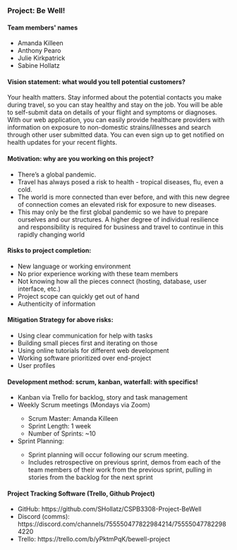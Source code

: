 ### Project: Be Well!
#### Team members' names
<ul>
<li>Amanda Killeen</li>
<li>Anthony Pearo</li>
<li>Julie Kirkpatrick</li>
<li>Sabine Hollatz</li>
</ul>

#### Vision statement: what would you tell potential customers?
Your health matters. Stay informed about the potential contacts you make during travel, so you can stay healthy and stay on the job. You will be able to self-submit data on details of your flight and symptoms or diagnoses. With our web application, you can easily provide healthcare providers with information on exposure to non-domestic strains/illnesses and search through other user submitted data. You can even sign up to get notified on health updates for your recent flights.

#### Motivation: why are you working on this project?
<ul>
<li>There’s a global pandemic.</li>
<li>Travel has always posed a risk to health - tropical diseases, flu, even a cold.</li>
<li>The world is more connected than ever before, and with this new degree of connection comes an elevated risk for exposure to new diseases.</li>
<li>
This may only be the first global pandemic so we have to prepare ourselves and our 
structures. A higher degree of individual resilience and responsibility is required for business and travel to continue in this rapidly changing world</li>
</ul>



#### Risks to project completion:
<ul>
<li>New language or working environment</li>
<li>No prior experience working with these team members</li>
<li>Not knowing how all the pieces connect (hosting, database, user interface, etc.)</li>
<li>Project scope can quickly get out of hand </li>
<li>Authenticity of information</li>
</ul>


#### Mitigation Strategy for above risks:
<ul>
<li>Using clear communication for help with tasks</li>
<li>Building small pieces first and iterating on those</li>
<li>Using online tutorials for different web development</li>
<li>Working software prioritized over end-project</li>
<li>User profiles</li>
</ul>


#### Development method: scrum, kanban, waterfall: with specifics!
<ul>
<li>Kanban via Trello for backlog, story and task management</li>
<li>Weekly Scrum meetings (Mondays via Zoom)</li>
 <ul>
<li>Scrum Master: Amanda Killeen</li>
<li>Sprint Length: 1 week</li>
<li>Number of Sprints: ~10</li>
</ul>
<li>Sprint Planning:</li>
<ul>
<li>Sprint planning will occur following our scrum meeting.</li>
<li>Includes retrospective on previous sprint, demos from each of the team members of their work from the previous sprint, pulling in stories from the backlog for the next sprint</li>
</ul>
</ul>

 
#### Project Tracking Software (Trello, Github Project)

<ul>
<li>GitHub: https://github.com/SHollatz/CSPB3308-Project-BeWell</li>
<li>Discord (comms): https://discord.com/channels/755550477822984214/755550477822984220</li>
<li>Trello: https://trello.com/b/yPktmPqK/bewell-project</li>
</ul>



